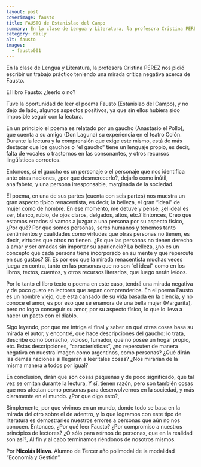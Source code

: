 ```yaml
---
layout: post
coverimage: fausto
title: FAUSTO de Estanislao del Campo
summary: En la clase de Lengua y Literatura, la profesora Cristina PÉREZ nos pidió escribir un trabajo práctico teniendo una mirada crítica negativa acerca de Fausto.
category: daily
alt: fausto
images:
  - fausto001
---
```


En la clase de Lengua y Literatura, la profesora Cristina PÉREZ nos pidió escribir un trabajo práctico teniendo una mirada crítica negativa acerca de Fausto.

El libro Fausto: ¿leerlo o no?

Tuve la oportunidad de leer el poema Fausto (Estanislao del Campo), y no dejo de lado, algunos aspectos positivos, ya que sin ellos hubiera sido imposible seguir con la lectura.

En un principio el poema es relatado por un gaucho (Anastasio el Pollo), que cuenta a su amigo (Don Laguna) su experiencia en el teatro Colón. Durante la lectura y la comprensión que exige este mismo, está de más destacar que los gauchos o “el gaucho” tiene un lenguaje propio, es decir, falta de vocales o trastornos en las consonantes, y otros recursos lingüísticos correctos.

Entonces, si el gaucho es un personaje o el personaje que nos identifica ante otras naciones, ¿por que desmerecerlo?, dejarlo como inútil, analfabeto, y una persona irresponsable, marginada de la sociedad.

El poema, en una de sus partes (cuenta con seis partes) nos muestra un gran aspecto típico renacentista, es decir, la belleza, el gran “ideal” de mujer como de hombre. En ese momento, me detuve y pensé, ¿el ideal es ser, blanco, rubio, de ojos claros, delgados, altos, etc.? Entonces, Creo que estamos errados si vamos a juzgar a una persona por su aspecto físico, ¿Por qué? Por que somos personas, seres humanos y tenemos tanto sentimientos y cualidades como virtudes que otras personas no tienen, es decir, virtudes que otros no tienen. ¿Es que las personas no tienen derecho a amar y ser amadas sin importar su apariencia? La belleza, ¿no es un concepto que cada persona tiene incorporado en su mente y que repercute en sus gustos? Sí. Es por eso que la mirada renacentista muchas veces juega en contra, tanto en las personas que no son “el ideal” como en los libros, textos, cuentos, y otros recursos literarios, que luego serán leídos.

Por lo tanto el libro texto o poema en este caso, tendrá una mirada negativa y de poco gusto en lectores que sepan comprenderlos. En el poema Fausto es un hombre viejo, que esta cansado de su vida basada en la ciencia, y no conoce el amor, es por eso que se enamora de una bella mujer (Margarita), pero no logra conseguir su amor, por su aspecto físico, lo que lo lleva a hacer un pacto con el diablo.

Sigo leyendo, por que me intriga el final y saber en qué otras cosas basa su mirada el autor, y encontré, que hace descripciones del gaucho: lo trata, describe como borracho, vicioso, fumador, que no posee un hogar propio, etc. Estas descripciones, “características”, ¿no repercuten de manera negativa en nuestra imagen como argentinos, como personas? ¿Qué dirán las demás naciones si llegaran a leer tales cosas? ¿Nos mirarían de la misma manera a todos por igual?

En conclusión, dirán que son cosas pequeñas y de poco significado, que tal vez se omitan durante la lectura, Y sí, tienen razón, pero son también cosas que nos afectan como personas para desenvolvernos en la sociedad, y más claramente en el mundo. ¿Por que digo esto?,

Simplemente, por que vivimos en un mundo, donde todo se basa en la mirada del otro sobre el de adentro, y lo que logramos con este tipo de literatura es demostrarles nuestros errores a personas que aún no nos conocen. Entonces, ¿Por qué leer Fausto? ¿Por compromiso a nuestros principios de lectores? ¿O sólo para reírnos de personas, que en la realidad son así?, Al fin y al cabo terminamos riéndonos de nosotros mismos.

Por **Nicolás Nieva**. Alumno de Tercer año polimodal de la modalidad “Economía y Gestión”.
